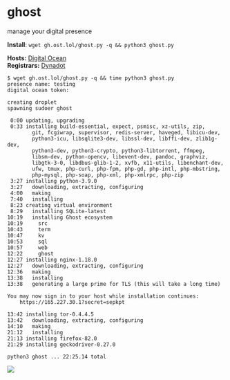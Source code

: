 # ghost
manage your digital presence

**Install**: `wget gh.ost.lol/ghost.py -q && python3 ghost.py`

**Hosts:** [Digital Ocean](https://cloud.digitalocean.com/account/api/tokens)  
**Registrars:** [Dynadot](https://www.dynadot.com/account/domain/setting/api.html)

    $ wget gh.ost.lol/ghost.py -q && time python3 ghost.py
    presence name: testing
    digital ocean token:

    creating droplet
    spawning sudoer ghost

     0:00 updating, upgrading
     0:33 installing build-essential, expect, psmisc, xz-utils, zip,
            git, fcgiwrap, supervisor, redis-server, haveged, libicu-dev,
            python3-icu, libsqlite3-dev, libssl-dev, libffi-dev, zlib1g-dev,
            python3-dev, python3-crypto, python3-libtorrent, ffmpeg,
            libsm-dev, python-opencv, libevent-dev, pandoc, graphviz,
            libgtk-3-0, libdbus-glib-1-2, xvfb, x11-utils, libenchant-dev,
            ufw, tmux, php-curl, php-fpm, php-gd, php-intl, php-mbstring,
            php-mysql, php-soap, php-xml, php-xmlrpc, php-zip
     3:27 installing python-3.9.0
     3:27   downloading, extracting, configuring
     4:00   making
     7:40   installing
     8:23 creating virtual environment
     8:29   installing SQLite-latest
    10:19   installing Ghost ecosystem
    10:19     src
    10:43     term
    10:47     kv
    10:53     sql
    10:57     web
    12:22     ghost
    12:27 installing nginx-1.18.0
    12:27   downloading, extracting, configuring
    12:36   making
    13:38   installing
    13:38   generating a large prime for TLS (this will take a long time)

    You may now sign in to your host while installation continues:
        https://165.227.30.1?secret=sepkpt

    13:42 installing tor-0.4.4.5
    13:42   downloading, extracting, configuring
    14:10   making
    21:12   installing
    21:13 installing firefox-82.0
    21:29 installing geckodriver-0.27.0

    python3 ghost ... 22:25.14 total

![](https://github.com/angelogladding/ghost/raw/main/interface.png)

